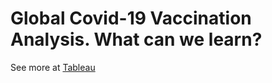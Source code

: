 # Global Covid-19 Vaccination Analysis. What can we learn?



See more at [Tableau](https://public.tableau.com/app/profile/elif.akkas/viz/GlobalCovidVaccinationRatestest/Story1)